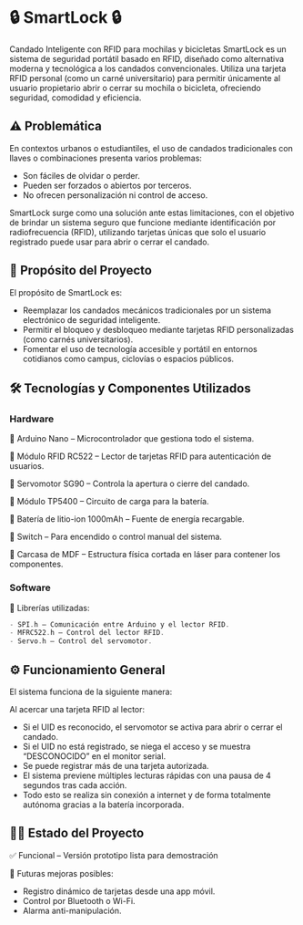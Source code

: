 # 🔒 SmartLock  🔒
Candado Inteligente con RFID para mochilas y bicicletas
SmartLock es un sistema de seguridad portátil basado en RFID, diseñado como alternativa moderna y tecnológica a los candados convencionales. Utiliza una tarjeta RFID personal (como un carné universitario) para permitir únicamente al usuario propietario abrir o cerrar su mochila o bicicleta, ofreciendo seguridad, comodidad y eficiencia.

## ⚠️ Problemática
En contextos urbanos o estudiantiles, el uso de candados tradicionales con llaves o combinaciones presenta varios problemas:

- Son fáciles de olvidar o perder.
- Pueden ser forzados o abiertos por terceros.
- No ofrecen personalización ni control de acceso.

SmartLock surge como una solución ante estas limitaciones, con el objetivo de brindar un sistema seguro que funcione mediante identificación por radiofrecuencia (RFID), utilizando tarjetas únicas que solo el usuario registrado puede usar para abrir o cerrar el candado.

## 🎯 Propósito del Proyecto
El propósito de SmartLock es:

- Reemplazar los candados mecánicos tradicionales por un sistema electrónico de seguridad inteligente.
- Permitir el bloqueo y desbloqueo mediante tarjetas RFID personalizadas (como carnés universitarios).
- Fomentar el uso de tecnología accesible y portátil en entornos cotidianos como campus, ciclovías o espacios públicos.

## 🛠️ Tecnologías y Componentes Utilizados
### Hardware
🔹 Arduino Nano – Microcontrolador que gestiona todo el sistema.

🔹 Módulo RFID RC522 – Lector de tarjetas RFID para autenticación de usuarios.

🔹 Servomotor SG90 – Controla la apertura o cierre del candado.

🔹 Módulo TP5400 – Circuito de carga para la batería.

🔹 Batería de litio-ion 1000mAh – Fuente de energía recargable.

🔹 Switch – Para encendido o control manual del sistema.

🔹 Carcasa de MDF – Estructura física cortada en láser para contener los componentes.

### Software
🔹 Librerías utilizadas:
```cpp
- SPI.h – Comunicación entre Arduino y el lector RFID.
- MFRC522.h – Control del lector RFID.
- Servo.h – Control del servomotor.
```

## ⚙️ Funcionamiento General
El sistema funciona de la siguiente manera:

Al acercar una tarjeta RFID al lector:
- Si el UID es reconocido, el servomotor se activa para abrir o cerrar el candado.
- Si el UID no está registrado, se niega el acceso y se muestra “DESCONOCIDO” en el monitor serial.
- Se puede registrar más de una tarjeta autorizada.
- El sistema previene múltiples lecturas rápidas con una pausa de 4 segundos tras cada acción.
- Todo esto se realiza sin conexión a internet y de forma totalmente autónoma gracias a la batería incorporada.

## 👨‍💻 Estado del Proyecto

✅ Funcional – Versión prototipo lista para demostración

🔧 Futuras mejoras posibles:
- Registro dinámico de tarjetas desde una app móvil.
- Control por Bluetooth o Wi-Fi.
- Alarma anti-manipulación.
